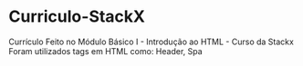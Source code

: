 # Curriculo-StackX

Currículo Feito no Módulo Básico I - Introdução ao HTML - Curso da Stackx
Foram utilizados tags em HTML como: Header, Spa
